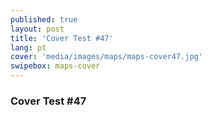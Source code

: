 ```yaml
---
published: true
layout: post
title: 'Cover Test #47'
lang: pt
cover: 'media/images/maps/maps-cover47.jpg'
swipebox: maps-cover
---
```

### Cover Test #47

